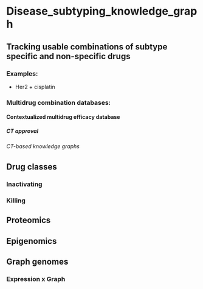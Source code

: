 # Disease_subtyping_knowledge_graph

## Tracking usable combinations of subtype specific and non-specific drugs

### Examples: 

+ Her2 + cisplatin

### Multidrug combination databases:

#### Contextualized multidrug efficacy database

##### CT approval

###### CT-based knowledge graphs

## Drug classes

### Inactivating

### Killing

## Proteomics

## Epigenomics

## Graph genomes

### Expression x Graph

